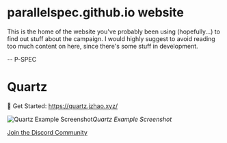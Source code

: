 # parallelspec.github.io website

This is the home of the website you've probably been using (hopefully...) to find out stuff about the campaign. I would highly suggest to avoid reading too much content on here, since there's some stuff in development. 

--
P-SPEC

# Quartz
🔗 Get Started: https://quartz.jzhao.xyz/

![Quartz Example Screenshot](./screenshot.png)*Quartz Example Screenshot*

[Join the Discord Community](https://discord.gg/cRFFHYye7t)
